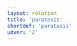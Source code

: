 ```yaml
---
layout: relation
title: 'parataxis'
shortdef: 'parataxis'
udver: '2'
---
```

<!-- Interlanguage links updated Čt lis 12 09:43:37 CET 2020 -->
